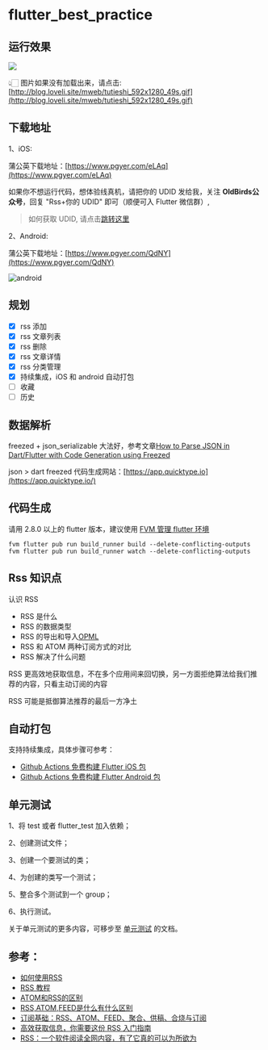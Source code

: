# flutter_best_practice

## 运行效果

![](http://blog.loveli.site/mweb/tutieshi_592x1280_49s.gif)

👆🏻 图片如果没有加载出来，请点击: [http://blog.loveli.site/mweb/tutieshi_592x1280_49s.gif](http://blog.loveli.site/mweb/tutieshi_592x1280_49s.gif)

## 下载地址

1、iOS:

蒲公英下载地址：[https://www.pgyer.com/eLAq](https://www.pgyer.com/eLAq)

如果你不想运行代码，想体验线真机，请把你的 UDID 发给我，关注 **OldBirds公众号**，回复 "Rss+你的 UDID" 即可（顺便可入 Flutter 微信群）,

> 如何获取 UDID, 请点击[跳转这里](https://www.pgyer.com/tools/udid)


2、Android:

蒲公英下载地址：[https://www.pgyer.com/QdNY](https://www.pgyer.com/QdNY)

![android](https://www.pgyer.com/app/qrcode/QdNY)

## 规划

* [x] rss 添加
* [x] rss 文章列表
* [x] rss 删除
* [x] rss 文章详情
* [x] rss 分类管理
* [x] 持续集成，iOS 和 android 自动打包
* [ ] 收藏
* [ ] 历史

## 数据解析 

freezed + json_serializable 大法好，参考文章[How to Parse JSON in Dart/Flutter with Code Generation using Freezed](https://codewithandrea.com/articles/parse-json-dart-codegen-freezed/)

json > dart freezed 代码生成网站：[https://app.quicktype.io](https://app.quicktype.io/)

## 代码生成

请用 2.8.0 以上的 flutter 版本，建议使用 [FVM 管理 flutter 环境](https://oldbird.run/flutter/t7-fvm.html)

```shell
fvm flutter pub run build_runner build --delete-conflicting-outputs
fvm flutter pub run build_runner watch --delete-conflicting-outputs
```

## Rss 知识点

认识 RSS

* RSS 是什么
* RSS 的数据类型
* RSS 的导出和导入[OPML](https://cloud.tencent.com/developer/article/1580587)
* RSS 和 ATOM 两种订阅方式的对比
* RSS 解决了什么问题

RSS 更高效地获取信息，不在多个应用间来回切换，另一方面拒绝算法给我们推荐的内容，只看主动订阅的内容

RSS 可能是抵御算法推荐的最后一方净土


## 自动打包

支持持续集成，具体步骤可参考：

* [Github Actions 免费构建 Flutter iOS 包](https://oldbird.run/flutter/github-actions-build-flutter-ios.html)
* [Github Actions 免费构建 Flutter Android 包](https://oldbird.run/flutter/github-actions-build-flutter-android.html)


## 单元测试

1、将 test 或者 flutter_test 加入依赖；

2、创建测试文件；

3、创建一个要测试的类；

4、为创建的类写一个测试；

5、整合多个测试到一个 group；

6、执行测试。

关于单元测试的更多内容，可移步至 [单元测试](https://flutter.cn/docs/cookbook/testing/unit/introduction) 的文档。

## 参考：

* [如何使用RSS](https://www.ruanyifeng.com/blog/2006/01/rss.html)
* [RSS 教程](https://www.runoob.com/rss/rss-tutorial.html)
* [ATOM和RSS的区别](https://www.cnblogs.com/yjmyzz/archive/2009/02/19/1393972.html)
* [RSS,ATOM,FEED是什么有什么区别](https://seonoco.com/blog/rss-atom-feed-different)
* [订阅基础：RSS、ATOM、FEED、聚合、供稿、合烧与订阅](https://blog.csdn.net/hshl1214/article/details/50580073)
* [高效获取信息，你需要这份 RSS 入门指南](https://sspai.com/post/56391)
* [RSS：一个软件阅读全网内容，有了它真的可以为所欲为](https://zhuanlan.zhihu.com/p/356775404)
